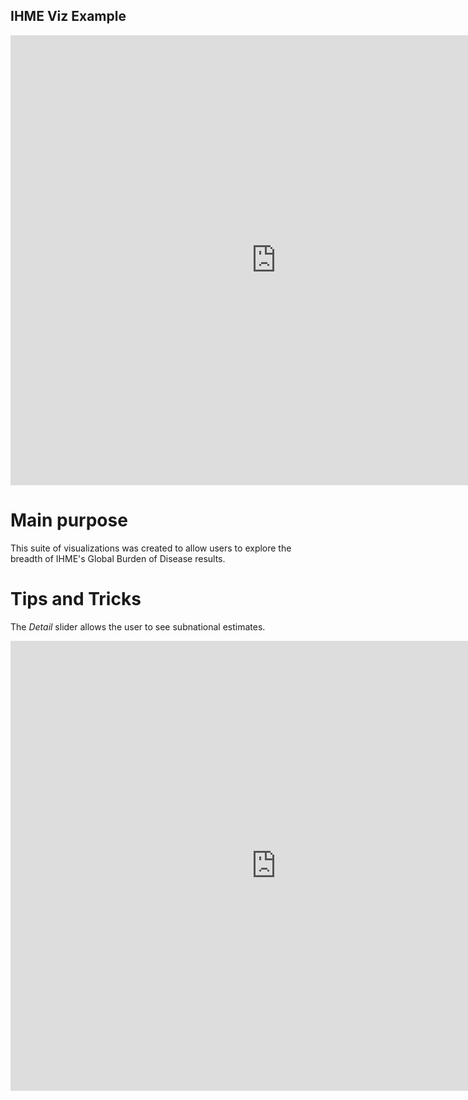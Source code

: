## IHME Viz Example


<iframe src="https://ihmeuw.org/4jjv" scrolling = "no" style="border: 0; width: 850px; height:720px;"></iframe>

# Main purpose
This suite of visualizations was created to allow users to explore the breadth of IHME's Global Burden of Disease results.

# Tips and Tricks
The *Detail* slider allows the user to see subnational estimates.

<iframe src="https://aucarter.shinyapps.io/shiny/" scrolling = "no" style="border: 0; width: 850px; height:720px;"></iframe>